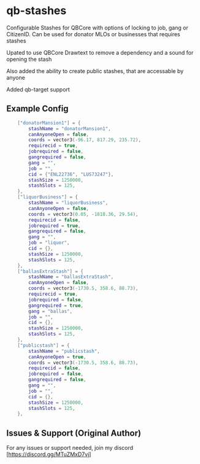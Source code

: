 # qb-stashes

Configurable Stashes for QBCore with options of locking to job, gang or CitizenID. Can be used for donator MLOs or businesses that requires stashes

Upated to use QBCore Drawtext to remove a dependency and a sound for opening the stash

Also added the ability to create public stashes, that are accessable by anyone

Added qb-target support

## Example Config

```lua
    ["donatorMansion1"] = {
        stashName = "donatorMansion1",
        canAnyoneOpen = false,
        coords = vector3(-96.17, 817.29, 235.72),
        requirecid = true,
        jobrequired = false,
        gangrequired = false,
        gang = "",
        job = "",
        cid = {"ENL22736", "LUS73247"},  
        stashSize = 1250000,
        stashSlots = 125, 
    },
    ["liquorBusiness"] = {
        stashName = "liquorBusiness",
        canAnyoneOpen = false,
        coords = vector3(0.05, -1818.36, 29.54),
        requirecid = false,
        jobrequired = true,
        gangrequired = false,
        gang = "",
        job = "liquor",
        cid = {},  
        stashSize = 1250000,
        stashSlots = 125, 
    },
    ["ballasExtraStash"] = {
        stashName = "ballasExtraStash",
        canAnyoneOpen = false,
        coords = vector3(-1730.5, 358.6, 88.73), 
        requirecid = true,
        jobrequired = false,
        gangrequired = true,
        gang = "ballas",
        job = "",
        cid = {},  
        stashSize = 1250000,
        stashSlots = 125, 
    },
    ["publicstash"] = {
        stashName = "publicstash",
        canAnyoneOpen = true,
        coords = vector3(-1730.5, 358.6, 88.73), 
        requirecid = false,
        jobrequired = false,
        gangrequired = false,
        gang = "",
        job = "",
        cid = {},  
        stashSize = 1250000,
        stashSlots = 125, 
    },
```

## Issues & Support (Original Author)
For any issues or support needed, join my discord [https://discord.gg/MTuZMxD7vj]
